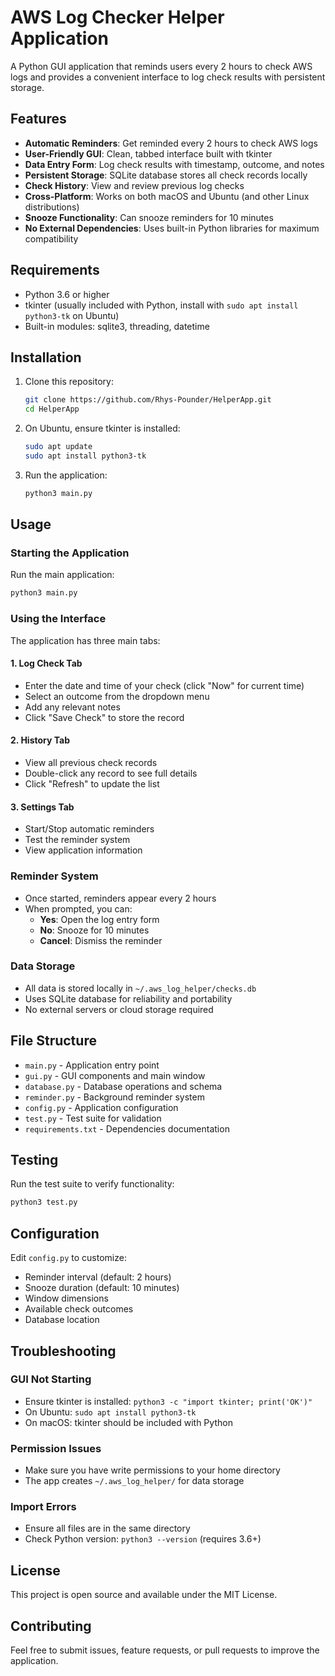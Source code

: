 # AWS Log Checker Helper Application

A Python GUI application that reminds users every 2 hours to check AWS logs and provides a convenient interface to log check results with persistent storage.

## Features

- **Automatic Reminders**: Get reminded every 2 hours to check AWS logs
- **User-Friendly GUI**: Clean, tabbed interface built with tkinter
- **Data Entry Form**: Log check results with timestamp, outcome, and notes
- **Persistent Storage**: SQLite database stores all check records locally
- **Check History**: View and review previous log checks
- **Cross-Platform**: Works on both macOS and Ubuntu (and other Linux distributions)
- **Snooze Functionality**: Can snooze reminders for 10 minutes
- **No External Dependencies**: Uses built-in Python libraries for maximum compatibility

## Requirements

- Python 3.6 or higher
- tkinter (usually included with Python, install with `sudo apt install python3-tk` on Ubuntu)
- Built-in modules: sqlite3, threading, datetime

## Installation

1. Clone this repository:
   ```bash
   git clone https://github.com/Rhys-Pounder/HelperApp.git
   cd HelperApp
   ```

2. On Ubuntu, ensure tkinter is installed:
   ```bash
   sudo apt update
   sudo apt install python3-tk
   ```

3. Run the application:
   ```bash
   python3 main.py
   ```

## Usage

### Starting the Application

Run the main application:
```bash
python3 main.py
```

### Using the Interface

The application has three main tabs:

#### 1. Log Check Tab
- Enter the date and time of your check (click "Now" for current time)
- Select an outcome from the dropdown menu
- Add any relevant notes
- Click "Save Check" to store the record

#### 2. History Tab  
- View all previous check records
- Double-click any record to see full details
- Click "Refresh" to update the list

#### 3. Settings Tab
- Start/Stop automatic reminders
- Test the reminder system
- View application information

### Reminder System

- Once started, reminders appear every 2 hours
- When prompted, you can:
  - **Yes**: Open the log entry form
  - **No**: Snooze for 10 minutes  
  - **Cancel**: Dismiss the reminder

### Data Storage

- All data is stored locally in `~/.aws_log_helper/checks.db`
- Uses SQLite database for reliability and portability
- No external servers or cloud storage required

## File Structure

- `main.py` - Application entry point
- `gui.py` - GUI components and main window
- `database.py` - Database operations and schema
- `reminder.py` - Background reminder system
- `config.py` - Application configuration
- `test.py` - Test suite for validation
- `requirements.txt` - Dependencies documentation

## Testing

Run the test suite to verify functionality:
```bash
python3 test.py
```

## Configuration

Edit `config.py` to customize:
- Reminder interval (default: 2 hours)
- Snooze duration (default: 10 minutes)
- Window dimensions
- Available check outcomes
- Database location

## Troubleshooting

### GUI Not Starting
- Ensure tkinter is installed: `python3 -c "import tkinter; print('OK')"`
- On Ubuntu: `sudo apt install python3-tk`
- On macOS: tkinter should be included with Python

### Permission Issues
- Make sure you have write permissions to your home directory
- The app creates `~/.aws_log_helper/` for data storage

### Import Errors
- Ensure all files are in the same directory
- Check Python version: `python3 --version` (requires 3.6+)

## License

This project is open source and available under the MIT License.

## Contributing

Feel free to submit issues, feature requests, or pull requests to improve the application.